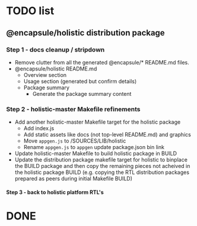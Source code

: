 # TODO list

## @encapsule/holistic distribution package

### Step 1 - docs cleanup / stripdown

- Remove clutter from all the generated @encapsule/* README.md files.
- @encapsule/holistic README.md
    - Overview section
    - Usage section (generated but confirm details)
    - Package summary
        - Generate the package summary content

### Step 2 - holistic-master Makefile refinements

- Add another holistic-master Makefile target for the holistic package
    - Add index.js
    - Add static assets like docs (not top-level README.md) and graphics
    - Move `appgen.js` to /SOURCES/LIB/holistic
    - Rename `appgen.js` to `appgen` update package.json bin link
- Update holistic-master Makefile to build holistic package in BUILD
- Update the distribution package makefile target for holistic to binplace the BUILD package and then copy the remaining pieces not acheived in the holistic package BUILD (e.g. copying the RTL distribution packages prepared as peers during initial Makefile BUILD)

#### Step 3 - back to holistic platform RTL's

# DONE




